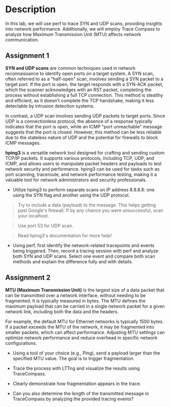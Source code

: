 # Description

In this lab, we will use perf to trace SYN and UDP scans, providing insights into network performance. Additionally, we will employ Trace Compass to analyze how Maximum Transmission Unit (MTU) affects network communication.

## Assignment 1
**SYN and UDP scans** are common techniques used in network reconnaissance to identify open ports on a target system. A SYN scan, often referred to as a "half-open" scan, involves sending a SYN packet to a target port. If the port is open, the target responds with a SYN-ACK packet, which the scanner acknowledges with an RST packet, completing the process without establishing a full TCP connection. This method is stealthy and efficient, as it doesn't complete the TCP handshake, making it less detectable by intrusion detection systems.

In contrast, a UDP scan involves sending UDP packets to target ports. Since UDP is a connectionless protocol, the absence of a response typically indicates that the port is open, while an ICMP "port unreachable" message suggests that the port is closed. However, this method can be less reliable due to the stateless nature of UDP and the potential for firewalls to block ICMP messages.

**hping3** is a versatile network tool designed for crafting and sending custom TCP/IP packets. It supports various protocols, including TCP, UDP, and ICMP, and allows users to manipulate packet headers and payloads to test network security and performance. hping3 can be used for tasks such as port scanning, traceroute, and network performance testing, making it a valuable tool for network administrators and security professionals.

- Utilize hping3 to perform separate scans on IP address 8.8.8.8: one using the SYN flag and another using the UDP protocol.
> Try to include a data (payload) to the message. This helps getting past Google's firewall. If by any chance you were unsuccessful, scan your localhost.

> Use port 53 for UDP scan.

> Read hping3's documentation for more help!

- Using perf, first identify the network-related tracepoints and events being triggered. Then, record a tracing session with perf and analyze both SYN and UDP scans. Select one event and compare both scan methods and explain the difference fully and with details.

## Assignment 2
**MTU (Maximum Transmission Unit)** is the largest size of a data packet that can be transmitted over a network interface, without needing to be fragmented. It is typically measured in bytes. The MTU defines the maximum payload that can be carried in a single network packet for a given network link, including both the data and the headers.

For example, the default MTU for Ethernet networks is typically 1500 bytes. If a packet exceeds the MTU of the network, it may be fragmented into smaller packets, which can affect performance. Adjusting MTU settings can optimize network performance and reduce overhead in specific network configurations.

- Using a tool of your choice (e.g., Ping), send a payload larger than the specified MTU value. The goal is to trigger fragmentation.

- Trace the process with LTTng and visualize the results using TraceCompass.

- Clearly demonstrate how fragmentation appears in the trace.

- Can you also determine the length of the transmitted message in TraceCompass by analyzing the provided tracing events?